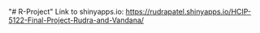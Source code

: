 "# R-Project" 
Link to shinyapps.io: https://rudrapatel.shinyapps.io/HCIP-5122-Final-Project-Rudra-and-Vandana/
